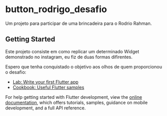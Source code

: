 # button_rodrigo_desafio

Um projeto para participar de uma brincadeira para o Rodrio Rahman.

## Getting Started

Este projeto consiste em como replicar um determinado Widget demonstrado no instagram, eu fiz de duas formas difirentes.

Espero que tenha conquistado o objetivo aos olhos de quem proporcionou o desafio:

- [Lab: Write your first Flutter app](https://docs.flutter.dev/get-started/codelab)
- [Cookbook: Useful Flutter samples](https://docs.flutter.dev/cookbook)

For help getting started with Flutter development, view the
[online documentation](https://docs.flutter.dev/), which offers tutorials,
samples, guidance on mobile development, and a full API reference.
